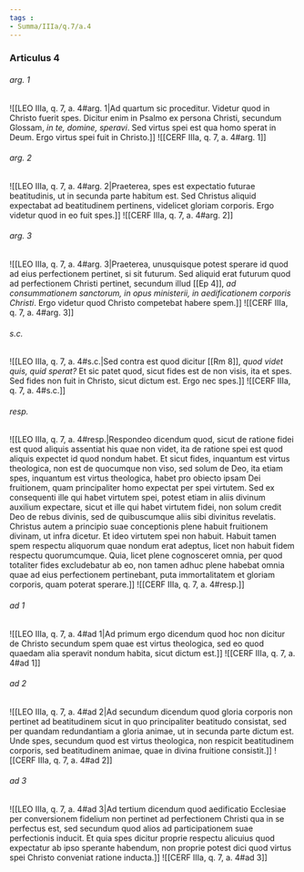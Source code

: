 ```yaml
---
tags : 
- Summa/IIIa/q.7/a.4
---
```


### Articulus 4

###### arg. 1
![[LEO IIIa, q. 7, a. 4#arg. 1|Ad quartum sic proceditur. Videtur quod in Christo fuerit spes. Dicitur enim in Psalmo ex persona Christi, secundum Glossam, *in te, domine, speravi*. Sed virtus spei est qua homo sperat in Deum. Ergo virtus spei fuit in Christo.]]
![[CERF IIIa, q. 7, a. 4#arg. 1]]

###### arg. 2
![[LEO IIIa, q. 7, a. 4#arg. 2|Praeterea, spes est expectatio futurae beatitudinis, ut in secunda parte habitum est. Sed Christus aliquid expectabat ad beatitudinem pertinens, videlicet gloriam corporis. Ergo videtur quod in eo fuit spes.]]
![[CERF IIIa, q. 7, a. 4#arg. 2]]

###### arg. 3
![[LEO IIIa, q. 7, a. 4#arg. 3|Praeterea, unusquisque potest sperare id quod ad eius perfectionem pertinet, si sit futurum. Sed aliquid erat futurum quod ad perfectionem Christi pertinet, secundum illud [[Ep 4]], *ad consummationem sanctorum, in opus ministerii, in aedificationem corporis Christi*. Ergo videtur quod Christo competebat habere spem.]]
![[CERF IIIa, q. 7, a. 4#arg. 3]]

###### s.c.
![[LEO IIIa, q. 7, a. 4#s.c.|Sed contra est quod dicitur [[Rm 8]], *quod videt quis, quid sperat?* Et sic patet quod, sicut fides est de non visis, ita et spes. Sed fides non fuit in Christo, sicut dictum est. Ergo nec spes.]]
![[CERF IIIa, q. 7, a. 4#s.c.]]

###### resp.
![[LEO IIIa, q. 7, a. 4#resp.|Respondeo dicendum quod, sicut de ratione fidei est quod aliquis assentiat his quae non videt, ita de ratione spei est quod aliquis expectet id quod nondum habet. Et sicut fides, inquantum est virtus theologica, non est de quocumque non viso, sed solum de Deo, ita etiam spes, inquantum est virtus theologica, habet pro obiecto ipsam Dei fruitionem, quam principaliter homo expectat per spei virtutem. Sed ex consequenti ille qui habet virtutem spei, potest etiam in aliis divinum auxilium expectare, sicut et ille qui habet virtutem fidei, non solum credit Deo de rebus divinis, sed de quibuscumque aliis sibi divinitus revelatis. Christus autem a principio suae conceptionis plene habuit fruitionem divinam, ut infra dicetur. Et ideo virtutem spei non habuit. Habuit tamen spem respectu aliquorum quae nondum erat adeptus, licet non habuit fidem respectu quorumcumque. Quia, licet plene cognosceret omnia, per quod totaliter fides excludebatur ab eo, non tamen adhuc plene habebat omnia quae ad eius perfectionem pertinebant, puta immortalitatem et gloriam corporis, quam poterat sperare.]]
![[CERF IIIa, q. 7, a. 4#resp.]]

###### ad 1
![[LEO IIIa, q. 7, a. 4#ad 1|Ad primum ergo dicendum quod hoc non dicitur de Christo secundum spem quae est virtus theologica, sed eo quod quaedam alia speravit nondum habita, sicut dictum est.]]
![[CERF IIIa, q. 7, a. 4#ad 1]]

###### ad 2
![[LEO IIIa, q. 7, a. 4#ad 2|Ad secundum dicendum quod gloria corporis non pertinet ad beatitudinem sicut in quo principaliter beatitudo consistat, sed per quandam redundantiam a gloria animae, ut in secunda parte dictum est. Unde spes, secundum quod est virtus theologica, non respicit beatitudinem corporis, sed beatitudinem animae, quae in divina fruitione consistit.]]
![[CERF IIIa, q. 7, a. 4#ad 2]]

###### ad 3
![[LEO IIIa, q. 7, a. 4#ad 3|Ad tertium dicendum quod aedificatio Ecclesiae per conversionem fidelium non pertinet ad perfectionem Christi qua in se perfectus est, sed secundum quod alios ad participationem suae perfectionis inducit. Et quia spes dicitur proprie respectu alicuius quod expectatur ab ipso sperante habendum, non proprie potest dici quod virtus spei Christo conveniat ratione inducta.]]
![[CERF IIIa, q. 7, a. 4#ad 3]]

